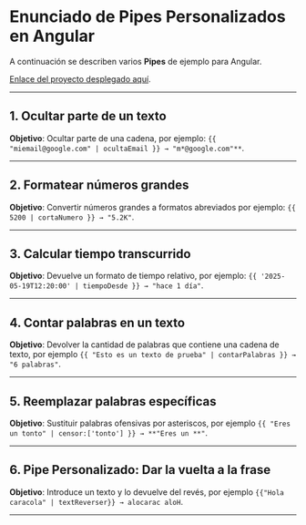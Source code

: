# Enunciado de Pipes Personalizados en Angular
A continuación se describen varios **Pipes** de ejemplo para Angular.

[Enlace del proyecto desplegado aquí](https://cantero94-pipesangular.netlify.app/).

---

## 1. Ocultar parte de un texto
**Objetivo**: Ocultar parte de una cadena, por ejemplo: `{{ "miemail@google.com" | ocultaEmail }} → "m*@google.com"**`.

---

## 2. Formatear números grandes
**Objetivo**: Convertir números grandes a formatos abreviados por ejemplo: `{{ 5200 | cortaNumero }} → "5.2K"`.

---

## 3. Calcular tiempo transcurrido
**Objetivo**: Devuelve un formato de tiempo relativo, por ejemplo: `{{ '2025-05-19T12:20:00' | tiempoDesde }} → "hace 1 día"`.

---

## 4. Contar palabras en un texto
**Objetivo**: Devolver la cantidad de palabras que contiene una cadena de texto, por ejemplo `{{ "Esto es un texto de prueba" | contarPalabras }} → "6 palabras"`.

---

## 5. Reemplazar palabras específicas
**Objetivo**: Sustituir palabras ofensivas por asteriscos, por ejemplo `{{ "Eres un tonto" | censor:['tonto'] }} → **"Eres un **"`.

---

## 6. Pipe Personalizado: Dar la vuelta a la frase
**Objetivo**: Introduce un texto y lo devuelve del revés, por ejemplo `{{"Hola caracola" | textReverser}} → alocarac aloH`.

---

